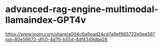 # advanced-rag-engine-multimodal-llamaindex-GPT4v
https://www.loom.com/share/a004c6a6ead24cd7a9ef965722e0ee56?sid=80e56672-dfc0-4d76-b55d-4df4349dbe28
